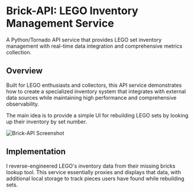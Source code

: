 
# Brick-API: LEGO Inventory Management Service

A Python/Tornado API service that provides LEGO set inventory management with real-time data integration and comprehensive metrics collection.

## Overview

Built for LEGO enthusiasts and collectors, this API service demonstrates how to create a specialized inventory system that integrates with external data sources while maintaining high performance and comprehensive observability.

The main idea is to provide a simple UI for rebuilding LEGO sets by looking up their inventory by set number.

![Brick-API Screenshot](https://www.nickhedberg.com/images/GuvAsOZe6mR2kqkKFUW_nT7AoWU=/fit-in/1200x1200/https://s3-us-west-2.amazonaws.com/nick-hedberg/img%2F1824%3A2858%2F090a3e20ad74ac12efa4a0289084a944f3f564ac.png)

## Implementation

I reverse-engineered LEGO's inventory data from their missing bricks lookup tool. This service essentially proxies and displays that data, with additional local storage to track pieces users have found while rebuilding sets.
